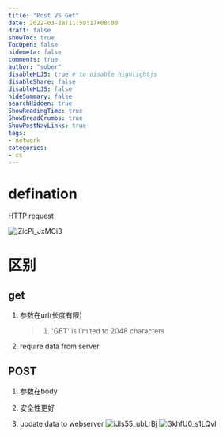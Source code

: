 ```yaml
---
title: "Post VS Get"
date: 2022-03-28T11:59:17+08:00
draft: false
showToc: true
TocOpen: false
hidemeta: false
comments: true
author: "sober"
disableHLJS: true # to disable highlightjs
disableShare: false
disableHLJS: false
hideSummary: false
searchHidden: true
ShowReadingTime: true
ShowBreadCrumbs: true
ShowPostNavLinks: true
tags:
- network
categories:
- cs
---
```

# defination

HTTP request

![jZicPi_JxMCi3](https://cdn.jsdelivr.net/gh/h3x311/upic@main/uPic/2022/jZicPi_JxMCi3.png)

# 区别

## get 
1. 参数在url(长度有限)
    
    >1. 'GET' is limited to 2048 characters

2. require data from server

## POST

1. 参数在body

2. 安全性更好

3. update data to webserver
![iJls55_ubLrBj](https://cdn.jsdelivr.net/gh/h3x311/upic@main/uPic/2022/iJls55_ubLrBj.jpg)
![GkhfU0_s1LQvI](https://cdn.jsdelivr.net/gh/h3x311/upic@main/uPic/2022/GkhfU0_s1LQvI.jpg)


